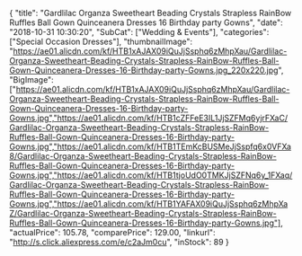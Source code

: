 {
	"title": "Gardlilac Organza Sweetheart Beading Crystals Strapless RainBow Ruffles Ball Gown Quinceanera Dresses 16 Birthday party Gowns",
	"date": "2018-10-31 10:30:20",
	"SubCat": ["Wedding & Events"],
	"categories": ["Special Occasion Dresses"],
	"thumbnailImage": "https://ae01.alicdn.com/kf/HTB1xAJAX09iQuJjSsphq6zMhpXau/Gardlilac-Organza-Sweetheart-Beading-Crystals-Strapless-RainBow-Ruffles-Ball-Gown-Quinceanera-Dresses-16-Birthday-party-Gowns.jpg_220x220.jpg",
	"BigImage": ["https://ae01.alicdn.com/kf/HTB1xAJAX09iQuJjSsphq6zMhpXau/Gardlilac-Organza-Sweetheart-Beading-Crystals-Strapless-RainBow-Ruffles-Ball-Gown-Quinceanera-Dresses-16-Birthday-party-Gowns.jpg","https://ae01.alicdn.com/kf/HTB1cZFFeE3IL1JjSZFMq6yjrFXaC/Gardlilac-Organza-Sweetheart-Beading-Crystals-Strapless-RainBow-Ruffles-Ball-Gown-Quinceanera-Dresses-16-Birthday-party-Gowns.jpg","https://ae01.alicdn.com/kf/HTB1TEmKcBUSMeJjSspfq6x0VFXa8/Gardlilac-Organza-Sweetheart-Beading-Crystals-Strapless-RainBow-Ruffles-Ball-Gown-Quinceanera-Dresses-16-Birthday-party-Gowns.jpg","https://ae01.alicdn.com/kf/HTB1tjoUdO0TMKJjSZFNq6y_1FXaq/Gardlilac-Organza-Sweetheart-Beading-Crystals-Strapless-RainBow-Ruffles-Ball-Gown-Quinceanera-Dresses-16-Birthday-party-Gowns.jpg","https://ae01.alicdn.com/kf/HTB1YAFAX09iQuJjSsphq6zMhpXaZ/Gardlilac-Organza-Sweetheart-Beading-Crystals-Strapless-RainBow-Ruffles-Ball-Gown-Quinceanera-Dresses-16-Birthday-party-Gowns.jpg"],
	"actualPrice": 105.78,
	"comparePrice": 129.00,
	"linkurl": "http://s.click.aliexpress.com/e/c2aJm0cu",
	"inStock": 89
}
